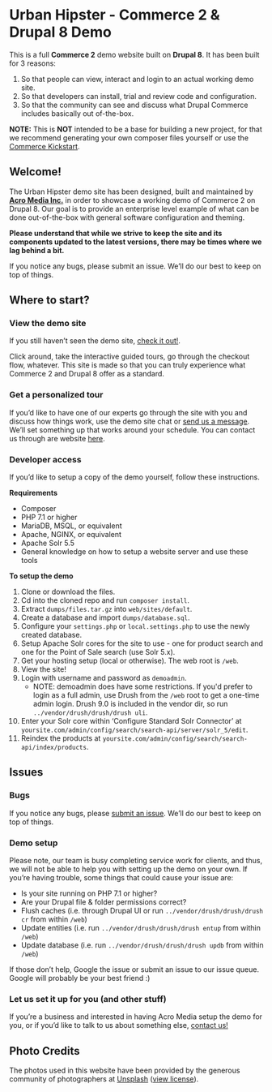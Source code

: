# Urban Hipster - Commerce 2 & Drupal 8 Demo

This is a full __Commerce 2__ demo website built on __Drupal 8__. It has been built for 3 reasons:

1. So that people can view, interact and login to an actual working demo site.
2. So that developers can install, trial and review code and configuration.
3. So that the community can see and discuss what Drupal Commerce includes basically out of-the-box.

__NOTE:__ This is __NOT__ intended to be a base for building a new project, for that we recommend generating your own composer files yourself or use the [Commerce Kickstart](https://www.commercekickstart.com).

## Welcome!

The Urban Hipster demo site has been designed, built and maintained by [__Acro Media Inc.__](https://www.acromedia.com) in order to showcase a working demo of Commerce 2 on Drupal 8. Our goal is to provide an enterprise level example of what can be done out-of-the-box with general software configuration and theming. 

__Please understand that while we strive to keep the site and its components updated to the latest versions, there may be times where we lag behind a bit.__

If you notice any bugs, please submit an issue. We’ll do our best to keep on top of things.

## Where to start?

### View the demo site

If you still haven’t seen the demo site, [check it out!](https://commerce.acromedia.com).

Click around, take the interactive guided tours, go through the checkout flow, whatever. This site is made so that you can truly experience what Commerce 2 and Drupal 8 offer as a standard.

### Get a personalized tour

If you’d like to have one of our experts go through the site with you and discuss how things work, use the demo site chat or [send us a message](https://www.acromedia.com/contact-us). We’ll set something up that works around your schedule. You can contact us through are website [here](https://www.acromedia.com/contact-us).

### Developer access

If you’d like to setup a copy of the demo yourself, follow these instructions.

__Requirements__
* Composer
* PHP 7.1 or higher
* MariaDB, MSQL, or equivalent
* Apache, NGINX, or equivalent
* Apache Solr 5.5
* General knowledge on how to setup a website server and use these tools

__To setup the demo__
1. Clone or download the files.
2. Cd into the cloned repo and run `composer install`.
3. Extract `dumps/files.tar.gz` into `web/sites/default`.
4. Create a database and import `dumps/database.sql`.
5. Configure your `settings.php` or `local.settings.php` to use the newly created database.
6. Setup Apache Solr cores for the site to use - one for product search and one for the Point of Sale search (use Solr 5.x).
7. Get your hosting setup (local or otherwise). The web root is `/web`.
8. View the site!
9. Login with username and password as `demoadmin`.
    - NOTE: demoadmin does have some restrictions. If you'd prefer to login as a full admin, use Drush from the `/web` root to get a one-time admin login. Drush 9.0 is included in the vendor dir, so run `../vendor/drush/drush/drush uli`.
10. Enter your Solr core within ‘Configure Standard Solr Connector’ at `yoursite.com/admin/config/search/search-api/server/solr_5/edit`.
11. Reindex the products at `yoursite.com/admin/config/search/search-api/index/products`.

## Issues

### Bugs

If you notice any bugs, please [submit an issue](https://github.com/AcroMedia/commerce-demo/issues). We’ll do our best to keep on top of things.

### Demo setup

Please note, our team is busy completing service work for clients, and thus, we will not be able to help you with setting up the demo on your own. If you’re having trouble, some things that could cause your issue are:

* Is your site running on PHP 7.1 or higher?
* Are your Drupal file & folder permissions correct?
* Flush caches (i.e. through Drupal UI or run `../vendor/drush/drush/drush cr` from within `/web`)
* Update entities (i.e. run `../vendor/drush/drush/drush entup` from within `/web`)
* Update database (i.e. run `../vendor/drush/drush/drush updb` from within `/web`)

If those don’t help, Google the issue or submit an issue to our issue queue. Google will probably be your best friend :)

### Let us set it up for you (and other stuff)

If you’re a business and interested in having Acro Media setup the demo for you, or if you’d like to talk to us about something else, [contact us!](https://www.acromedia.com/contact-us)

## Photo Credits

The photos used in this website have been provided by the generous community of photographers at [Unsplash](https://unsplash.com) ([view license](https://unsplash.com/license)).
